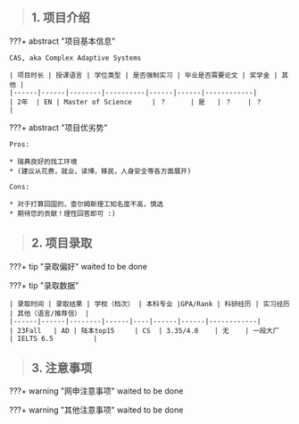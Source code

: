 > ## **1. 项目介绍**

???+ abstract "项目基本信息" 

    CAS, aka Complex Adaptive Systems
    
    | 项目时长 | 授课语言 | 学位类型 | 是否强制实习 | 毕业是否需要论文 | 奖学金 | 其他 |
    |------|------|--------|----------|------|------|------------|
    | 2年  | EN | Master of Science     | ？      | 是   | ？    | ？          |

???+ abstract "项目优劣势" 

    Pros:
    
    * 瑞典良好的找工环境
    * (建议从花费，就业，读博，移民，人身安全等各方面展开)
    
    Cons:
    
    * 对于打算回国的，查尔姆斯理工知名度不高，慎选
    * 期待您的贡献！理性回答即可 :)

> ## **2. 项目录取**

???+ tip "录取偏好"
    waited to be done

???+ tip "录取数据"

    | 录取时间 | 录取结果 | 学校（档次） | 本科专业 |GPA/Rank | 科研经历 | 实习经历 | 其他（语言/推荐信） |
    |------|------|--------|------|----|------|------|------------|
    | 23Fall   | AD | 陆本top15     | CS  | 3.35/4.0    | 无    | 一段大厂    | IELTS 6.5          |


> ## **3. 注意事项**

???+ warning "网申注意事项"
    waited to be done

???+ warning "其他注意事项"
    waited to be done

